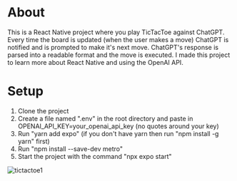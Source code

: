 # About
This is a React Native project where you play TicTacToe against ChatGPT. Every time the board is updated (when the user makes a move) ChatGPT is notified and is prompted to make it's next move. ChatGPT's response is parsed into a readable format and the move is executed. I made this project to learn more about React Native and using the OpenAI API.

# Setup
1) Clone the project
2) Create a file named ".env" in the root directory and paste in OPENAI_API_KEY=your_openai_api_key (no quotes around your key)
3) Run "yarn add expo" (if you don't have yarn then run "npm install -g yarn" first)
4) Run "npm install --save-dev metro"
5) Start the project with the command "npx expo start"

![tictactoe1](https://github.com/davidtwalsh/TicTacToeVsChatGPT/assets/46041406/b9d96da8-3a58-4d9f-aaf4-817d30d7935f)
